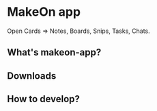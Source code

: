 # MakeOn app

Open Cards => Notes, Boards, Snips, Tasks, Chats.

## What's makeon-app?

## Downloads

## How to develop?
